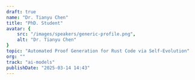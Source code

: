 ```yaml
---
draft: true
name: "Dr. Tianyu Chen"
title: "PhD. Student"
avatar: {
    src: "/images/speakers/generic-profile.png",
    alt: "Dr. Tianyu Chen"
}
topic: "Automated Proof Generation for Rust Code via Self-Evolution"
org: ""
track: "ai-models"
publishDate: "2025-03-14 14:43"
---
```

